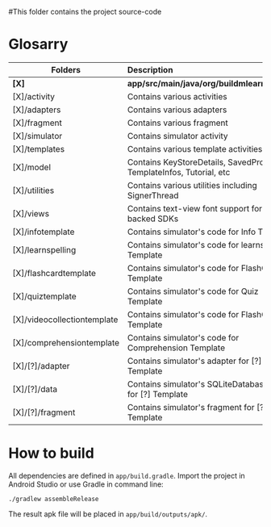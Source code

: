 #This folder contains the project source-code

Glosarry
======
| Folders       | Description           |
| ------------- |:-------------|
| **[X]**       |   **app/src/main/java/org/buildmlearn/toolkit**    |
| [X]/activity    | Contains various activities  |
| [X]/adapters    | Contains various adapters    |
| [X]/fragment | Contains various fragment  |
| [X]/simulator | Contains simulator activity  |
| [X]/templates | Contains various template activities |
| [X]/model | Contains KeyStoreDetails, SavedProject, TemplateInfos, Tutorial, etc  |
| [X]/utilities | Contains various utilities including SignerThread  |
| [X]/views | Contains text-view font support for old-backed SDKs  |
| [X]/infotemplate | Contains simulator's code for Info Template  |
| [X]/learnspelling | Contains simulator's code for learnspelling Template  |
| [X]/flashcardtemplate | Contains simulator's code for FlashCard Template  |
| [X]/quiztemplate | Contains simulator's code for Quiz Template  |
| [X]/videocollectiontemplate | Contains simulator's code for FlashCard Template  |
| [X]/comprehensiontemplate | Contains simulator's code for Comprehension Template  |
| [X]/[?]/adapter | Contains simulator's adapter for [?] Template  |
| [X]/[?]/data  | Contains simulator's SQLiteDatabase code for [?] Template |
| [X]/[?]/fragment | Contains simulator's fragment for [?] Template  |

# How to build

All dependencies are defined in ```app/build.gradle```. Import the project in Android Studio or use Gradle in command line:

```
./gradlew assembleRelease
```

The result apk file will be placed in ```app/build/outputs/apk/```.
